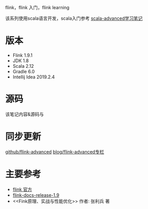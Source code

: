 flink，flink 入门，flink learning

该系列使用scala语言开发，scala入门参考 [scala-advanced学习笔记](https://github.com/GourdErwa/scala-advanced)

# 版本
- Flink 1.9.1
- JDK 1.8
- Scala 2.12
- Gradle 6.0
- Intellij Idea 2019.2.4

# 源码
该笔记内容&源码与 

# 同步更新
[github/flink-advanced](https://github.com/GourdErwa/flink-advanced/tree/master/flink-notes)
[blog/flink-advanced专栏](https://blog.csdn.net/u011278496/article/category/9489057)

# 主要参考
- [flink 官方](https://flink.apache.org/)
- [flink-docs-release-1.9](https://ci.apache.org/projects/flink/flink-docs-release-1.9/)
- <<Fink原理、实战与性能优化>> 作者: 张利兵 著

